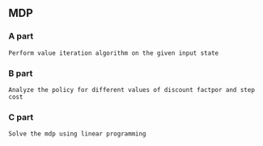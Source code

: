 ## MDP

### A part
`Perform value iteration algorithm on the given input state`

### B part
`Analyze the policy for different values of discount factpor and step cost`

### C part
`Solve the mdp using linear programming`
